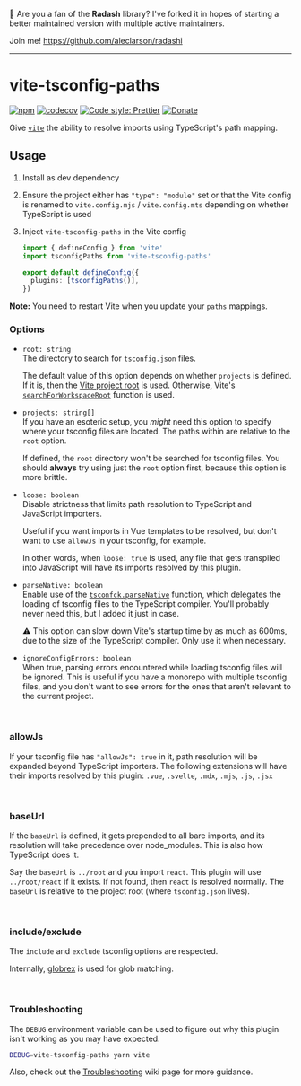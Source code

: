 👋 Are you a fan of the **Radash** library? I've forked it in hopes of starting a better maintained version with multiple active maintainers.

Join me! https://github.com/aleclarson/radashi

---

# vite-tsconfig-paths

[![npm](https://img.shields.io/npm/v/vite-tsconfig-paths.svg)](https://www.npmjs.com/package/vite-tsconfig-paths)
[![codecov](https://codecov.io/gh/aleclarson/vite-tsconfig-paths/branch/master/graph/badge.svg)](https://codecov.io/gh/aleclarson/vite-tsconfig-paths)
[![Code style: Prettier](https://img.shields.io/badge/code_style-prettier-ff69b4.svg)](https://github.com/prettier/prettier)
[![Donate](https://img.shields.io/badge/Donate-PayPal-green.svg)](https://paypal.me/alecdotbiz)

Give [`vite`] the ability to resolve imports using TypeScript's path mapping.

[`vite`]: https://github.com/vitejs/vite

## Usage

1. Install as dev dependency

2. Ensure the project either has `"type": "module"` set or that the Vite config is renamed to `vite.config.mjs` / `vite.config.mts` depending on whether TypeScript is used

3. Inject `vite-tsconfig-paths` in the Vite config

   ```ts
   import { defineConfig } from 'vite'
   import tsconfigPaths from 'vite-tsconfig-paths'

   export default defineConfig({
     plugins: [tsconfigPaths()],
   })
   ```

**Note:** You need to restart Vite when you update your `paths` mappings.

### Options

- `root: string`  
  The directory to search for `tsconfig.json` files.

  The default value of this option depends on whether `projects` is defined. If it is, then the [Vite project root](https://vitejs.dev/config/shared-options.html#root) is used. Otherwise, Vite's [`searchForWorkspaceRoot`](https://vitejs.dev/guide/api-javascript.html#searchforworkspaceroot) function is used.

- `projects: string[]`  
  If you have an esoteric setup, you _might_ need this option to specify where your tsconfig files are located. The paths within are relative to the `root` option.

  If defined, the `root` directory won't be searched for tsconfig files. You should **always** try using just the `root` option first, because this option is more brittle.

- `loose: boolean`  
  Disable strictness that limits path resolution to TypeScript and JavaScript importers.

  Useful if you want imports in Vue templates to be resolved, but don't want to use `allowJs` in your tsconfig, for example.

  In other words, when `loose: true` is used, any file that gets transpiled into JavaScript will have its imports resolved by this plugin.

- `parseNative: boolean`  
  Enable use of the [`tsconfck.parseNative`](https://github.com/dominikg/tsconfck/blob/main/docs/api.md#parsenative) function, which delegates the loading of tsconfig files to the TypeScript compiler. You'll probably never need this, but I added it just in case.

  ⚠️ This option can slow down Vite's startup time by as much as
  600ms, due to the size of the TypeScript compiler. Only use it when
  necessary.

- `ignoreConfigErrors: boolean`  
  When true, parsing errors encountered while loading tsconfig files will be ignored. This is useful if you have a monorepo with multiple tsconfig files, and you don't want to see errors for the ones that aren't relevant to the current project.

&nbsp;

### allowJs

If your tsconfig file has `"allowJs": true` in it, path resolution will be expanded beyond TypeScript importers. The following extensions will have their imports resolved by this plugin: `.vue`, `.svelte`, `.mdx`, `.mjs`, `.js`, `.jsx`

&nbsp;

### baseUrl

If the `baseUrl` is defined, it gets prepended to all bare imports, and its resolution will take precedence over node_modules. This is also how TypeScript does it.

Say the `baseUrl` is `../root` and you import `react`. This plugin will use `../root/react` if it exists. If not found, then `react` is resolved normally. The `baseUrl` is relative to the project root (where `tsconfig.json` lives).

&nbsp;

### include/exclude

The `include` and `exclude` tsconfig options are respected.

Internally, [globrex](https://github.com/terkelg/globrex) is used for glob matching.

&nbsp;

### Troubleshooting

The `DEBUG` environment variable can be used to figure out why this plugin isn't working as you may have expected.

```sh
DEBUG=vite-tsconfig-paths yarn vite
```

Also, check out the [Troubleshooting](https://github.com/aleclarson/vite-tsconfig-paths/wiki/Troubleshooting) wiki page for more guidance.
